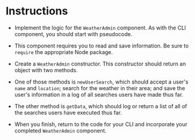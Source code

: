 # **Instructions**

* Implement the logic for the `WeatherAdmin` component. As with the CLI component, you should start with pseudocode.

* This component requires you to read and save information. Be sure to `require` the appropriate Node package.

* Create a `WeatherAdmin` constructor. This constructor should return an object with two methods.

* One of those methods is `newUserSearch`, which should accept a user's `name` and `location`; search for the weather in their area; and save the user's information in a log of all searches users have made thus far.

* The other method is `getData`, which should log or return a list of all of the searches users have executed thus far.

* When you finish, return to the code for your CLI and incorporate your completed `WeatherAdmin` component.
